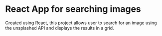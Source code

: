 # React App for searching images

Created using React, this project allows user to search for an image using the unsplashed API and displays the results in a grid.
